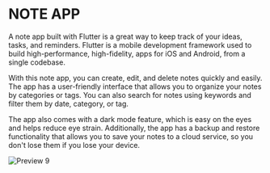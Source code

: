 # NOTE APP

<p>A note app built with Flutter is a great way to keep track of your ideas, tasks, and reminders. Flutter is a mobile development framework used to build high-performance, high-fidelity, apps for iOS and Android, from a single codebase.

With this note app, you can create, edit, and delete notes quickly and easily. The app has a user-friendly interface that allows you to organize your notes by categories or tags. You can also search for notes using keywords and filter them by date, category, or tag.

The app also comes with a dark mode feature, which is easy on the eyes and helps reduce eye strain. Additionally, the app has a backup and restore functionality that allows you to save your notes to a cloud service, so you don't lose them if you lose your device.
</p>

![Preview 9](https://user-images.githubusercontent.com/89961825/203981210-38f8530b-c562-47a6-8966-464570eb834f.png)
